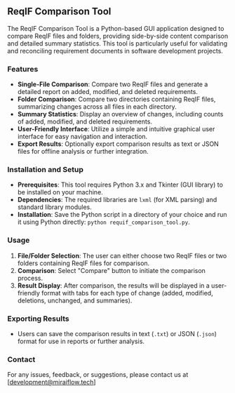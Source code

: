 ## ReqIF Comparison Tool

The ReqIF Comparison Tool is a Python-based GUI application designed to compare ReqIF files and folders, providing side-by-side content comparison and detailed summary statistics. This tool is particularly useful for validating and reconciling requirement documents in software development projects.

### Features

- **Single-File Comparison**: Compare two ReqIF files and generate a detailed report on added, modified, and deleted requirements.
- **Folder Comparison**: Compare two directories containing ReqIF files, summarizing changes across all files in each directory.
- **Summary Statistics**: Display an overview of changes, including counts of added, modified, and deleted requirements.
- **User-Friendly Interface**: Utilize a simple and intuitive graphical user interface for easy navigation and interaction.
- **Export Results**: Optionally export comparison results as text or JSON files for offline analysis or further integration.

### Installation and Setup

- **Prerequisites**: This tool requires Python 3.x and Tkinter (GUI library) to be installed on your machine.
- **Dependencies**: The required libraries are `lxml` (for XML parsing) and standard library modules.
- **Installation**: Save the Python script in a directory of your choice and run it using Python directly: `python requif_comparison_tool.py`.

### Usage

1. **File/Folder Selection**: The user can either choose two ReqIF files or two folders containing ReqIF files for comparison.
2. **Comparison**: Select "Compare" button to initiate the comparison process.
3. **Result Display**: After comparison, the results will be displayed in a user-friendly format with tabs for each type of change (added, modified, deletions, unchanged, and summaries).

### Exporting Results

- Users can save the comparison results in text (`.txt`) or JSON (`.json`) format for use in reports or further analysis.

### Contact

For any issues, feedback, or suggestions, please contact us at [development@miraiflow.tech]
